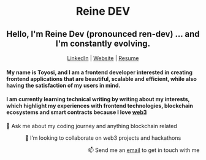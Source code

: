 <h1 align="center">Reine DEV </h1>

<h2 align="center"> Hello, I'm Reine Dev (pronounced ren-dev) ... and I'm constantly evolving. </h2>

<p align="center">
  <a href="https://www.linkedin.com/in/toyosi-odukale/">LinkedIn</a> | 
  <a href="https://reine.dev/">Website</a> |
  <a href="https://docs.google.com/document/d/1Zc6xEBA_4iDQ3knx_W0KThBQC0QKcSlg/edit" >Resume</a>
</p>

<h4 align="block"> My name is Toyosi, and I am a frontend developer interested in creating frontend applications that are beautiful, scalable and efficient, while also having the satisfaction of my users in mind. </h4>  
 <h4 align="block"> I am currently learning technical writing by writing about my interests, which highlight my experiences with frontend technologies, blockchain ecosystems and smart contracts because I love <a href="https://reine.hashnode.dev/what-is-web3-an-introduction-to-the-decentralized-web">web3</a>  </h4>



<p align="left"> 💬 Ask me about my coding journey and anything blockchain related </p>
<p align="center"> 👯 I’m looking to collaborate on web3 projects and hackathons </p>
<p align="right"> 📫 Send me an <a href="mailto:reinetoyosii@gmail.com">email</a> to get in touch with me  </p>







<!---
Rei-ne/Rei-ne is a ✨ special ✨ repository because its `README.md` (this file) appears on your GitHub profile.
You can click the Preview link to take a look at your changes.
--->
